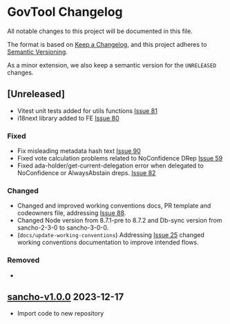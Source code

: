 # GovTool Changelog

All notable changes to this project will be documented in this file.

The format is based on [Keep a Changelog](https://keepachangelog.com/en/1.0.0/),
and this project adheres to [Semantic Versioning](https://semver.org/spec/v2.0.0.html).

As a minor extension, we also keep a semantic version for the `UNRELEASED`
changes.

## [Unreleased]
- Vitest unit tests added for utils functions [Issue 81](https://github.com/IntersectMBO/govtool/issues/81)
- i18next library added to FE [Issue 80](https://github.com/IntersectMBO/govtool/issues/80)

### Fixed
- Fix misleading metadata hash text [Issue 90](https://github.com/IntersectMBO/govtool/issues/90)
- Fixed vote calculation problems related to NoConfidence DRep [Issue 59](https://github.com/IntersectMBO/govtool/issues/59)
- Fixed ada-holder/get-current-delegation error when delegated to NoConfidence or AlwaysAbstain dreps. [Issue 82](https://github.com/IntersectMBO/govtool/issues/82)

### Changed
- Changed and improved working conventions docs, PR template and codeowners file, addressing [Issue 88](https://github.com/IntersectMBO/govtool/issues/88).
- Changed Node version from 8.7.1-pre to 8.7.2 and Db-sync version from sancho-2-3-0 to sancho-3-0-0.
- (`docs/update-working-conventions`) Addressing [Issue 25](https://github.com/IntersectMBO/govtool/issues/25) changed working conventions documentation to improve intended flows.

### Removed
-

## [sancho-v1.0.0](https://github.com/IntersectMBO/govtool/releases/tag/sancho-v1.0.0) 2023-12-17

- Import code to new repository